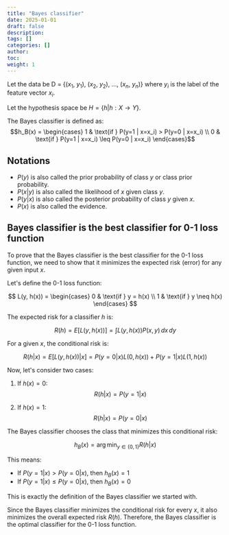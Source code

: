 ```yaml
---
title: "Bayes classifier"
date: 2025-01-01
draft: false
description:
tags: []
categories: []
author:
toc:
weight: 1
---
```


Let the data be D = {($x_1$, $y_1$), ($x_2$, $y_2$), ..., ($x_n$, $y_n$)}
where $y_i$ is the label of the feature vector $x_i$.

Let the hypothesis space be $H = \{h | h: X \to Y\}$.

The Bayes classifier is defined as:
$$h_B(x) = \begin{cases}
    1 & \text{if } P(y=1 | x=x_i) > P(y=0 | x=x_i) \\
    0 & \text{if } P(y=1 | x=x_i) \leq P(y=0 | x=x_i)
\end{cases}$$

## Notations
- $P(y)$ is also called the prior probability of class $y$ or class prior probability.
- $P(x|y)$ is also called the likelihood of $x$ given class $y$.
- $P(y|x)$ is also called the posterior probability of class $y$ given $x$.
- $P(x)$ is also called the evidence.


## Bayes classifier is the best classifier for 0-1 loss function
To prove that the Bayes classifier is the best classifier for the 0-1 loss function, we need to show that it minimizes the expected risk (error) for any given input $x$.

Let's define the 0-1 loss function:

$$
L(y, h(x)) = \begin{cases}
    0 & \text{if } y = h(x) \\
    1 & \text{if } y \neq h(x)
\end{cases}
$$

The expected risk for a classifier $h$ is:

$$
R(h) = E[L(y, h(x))] = \int L(y, h(x)) P(x, y) \, dx \, dy
$$

For a given $x$, the conditional risk is:

$$
R(h|x) = E[L(y, h(x)) | x] = P(y=0|x)L(0, h(x)) + P(y=1|x)L(1, h(x))
$$

Now, let's consider two cases:

1. If $h(x) = 0$:
   $$
   R(h|x) = P(y=1|x)
   $$

2. If $h(x) = 1$:
   $$
   R(h|x) = P(y=0|x)
   $$

The Bayes classifier chooses the class that minimizes this conditional risk:

$$
h_B(x) = \arg\min_{y\in\{0,1\}} R(h|x)
$$

This means:
- If $P(y=1|x) > P(y=0|x)$, then $h_B(x) = 1$
- If $P(y=1|x) \leq P(y=0|x)$, then $h_B(x) = 0$

This is exactly the definition of the Bayes classifier we started with.

Since the Bayes classifier minimizes the conditional risk for every $x$, it also minimizes the overall expected risk $R(h)$. Therefore, the Bayes classifier is the optimal classifier for the 0-1 loss function.





